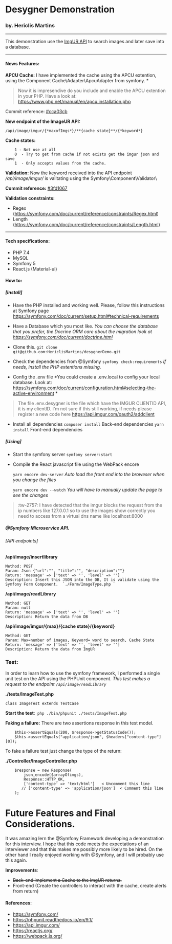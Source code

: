 # Desygner Demonstration 
### by. Hericlis Martins

------------
This demonstration use the <a href="https://api.imgur.com/">ImgUR API</a> to search images and later save into a database.

------------
#### News Features:

**APCU Cache:**
I have implemented the cache using the APCU extention, using the Component Cache\Adapter\ApcuAdapter from symfony. *
> Now it is impresendive do you include and enable the APCU extention in your PHP.  Have a look at: https://www.php.net/manual/en/apcu.installation.php

Commit reference: [#cca03cb](https://github.com/HericlisMartins/desygnerDemo/commit/cca03cb9df557c96b81759d3c1f42af9784d1e04 "#cca03cb")

**New endpoint of the ImageUR API:**

	/api/image/imgur/{*maxofImgs*}/**{cache state}**/{*keyword*}

**Cache states:**

		1 - Not use at all
		0  - Try to get from cache if not exists get the imgur json and save
		1  - Only accepts values from the cache.


**Validation:**
Now the keyword received into the API endpoint */api/image/imgur/* is valitating using the Symfony\Component\Validator\ 

**Commit reference:** [#3fd1067](https://github.com/HericlisMartins/desygnerDemo/commit/3fd1067977f47d43123c4ecd3391b0158a9778c5 "#3fd1067")

**Validation constraints:**
- Regex  (https://symfony.com/doc/current/reference/constraints/Regex.html)
- Length (https://symfony.com/doc/current/reference/constraints/Length.html)


------------

#### Tech specifications:

- PHP 7.4
- MySQL
- Symfony 5
- React.js (Material-ui)

#### How to:

##### [Install]

- Have the PHP installed and working well. Please, follow this instructions at Symfony page https://symfony.com/doc/current/setup.html#technical-requirements

- Have a Database which you most like. 
*You can choose the database that you prefer, the Docrine ORM care about the migration look at https://symfony.com/doc/current/doctrine.html*

- Clone this.  `git clone git@github.com:HericlisMartins/desygnerDemo.git`

- Check the dependencies from @Symfony `symfony check:requirements` 
*if needs, install the PHP extentions missing.*

- Config the .env file
*You could create a .env.local to config your local database. Look at: https://symfony.com/doc/current/configuration.html#selecting-the-active-environment *
> The file .env.desygner is the file which have the IMGUR CLIENTID API, it is my clientID. I'm not sure if this still working, if needs please register a new code here https://api.imgur.com/oauth2/addclient

- Install all dependencies
`composer install` Back-end dependencies
`yarn install` Front-end dependencies

##### [Using]

- Start the symfony server `symfony server:start`

- Compile the React javascript file using the WebPack encore

	`yarn encore dev-server` *Auto load the front end into the broweser when you change the files*

	`yarn encore dev --watch`  *You will have to manually update the page to see the changes*

> :tw-2757: I have detected that the imgur  blocks the request from the ip numbers like 127.0.0.1 so to use the images show correctly you need to access from a virtual dns name like localhost:8000


##### @Symfony Microservice API.

###### [API endpoints]
**/api/image/insertlibrary**

	Method: POST
	Param: Json {"url":"", "title":"", "description":""}
	Return: 'message' => ['text' => '', 'level' => '']
	Description: Insert this JSON into the DB, It is validate using the Symfony Form Component.  `./Form/ImageType.php `

**/api/image/readLibrary**

	Method: GET 
	Param: null
	Return: 'message' => ['text' => '', 'level' => '']
	Description: Return the data from DB

**/api/image/imgur/{max}/{cache state}/{keyword}**

	Method: GET 
	Param: Max=number of images, Keyword= word to search, Cache State
	Return: 'message' => ['text' => '', 'level' => '']
	Description: Return the data from ImgUR


### Test:
In order to learn how to use the symfony framework, I performed a single unit test on the API using the PHPUnit component. 
*This test makes a request to the endpoint  `/api/image/readLibrary`*

**./tests/ImageTest.php**

	class ImageTest extends TestCase

**Start the test**:` php ./bin/phpunit ./tests/ImageTest.php`

**Faking a failure:** 
There are two assertions response in this test model.

        $this->assertEquals(200, $response->getStatusCode());
        $this->assertEquals("application/json", $headers["content-type"][0]);

To fake a failure test just change the type of the return:

**./Controller/ImageController.php**

        $response = new Response(
            json_encode($arrayOfimgs),
            Response::HTTP_OK,
            ['content-type' => 'text/html']   < Uncomment this line
           // ['content-type' => 'application/json']  < Comment this line
        );


# Future Features and Final  Considerations.

It was amazing lern the @Symfony Framework developing a demonstration for this interview.
I hope that this code meets the expectations of an interviewer and that this makes me possibly more likely to be hired.
On the other hand I really enjoyed working with @Symfony, and I will probably use this again.

**Improvements**:

- ~~Back-end implement a Cache to the ImgUR returns.~~
- Front-end (Create the controllers to interact with the cache, create alerts from return)


#### References:

- https://symfony.com/
- https://phpunit.readthedocs.io/en/9.1/
- https://api.imgur.com/
- https://reactjs.org/
- https://webpack.js.org/

